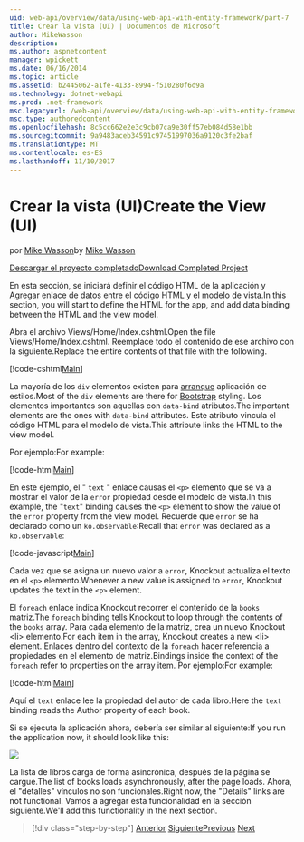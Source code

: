 ```yaml
---
uid: web-api/overview/data/using-web-api-with-entity-framework/part-7
title: Crear la vista (UI) | Documentos de Microsoft
author: MikeWasson
description: 
ms.author: aspnetcontent
manager: wpickett
ms.date: 06/16/2014
ms.topic: article
ms.assetid: b2445062-a1fe-4133-8994-f510280f6d9a
ms.technology: dotnet-webapi
ms.prod: .net-framework
msc.legacyurl: /web-api/overview/data/using-web-api-with-entity-framework/part-7
msc.type: authoredcontent
ms.openlocfilehash: 8c5cc662e2e3c9cb07ca9e30ff57eb084d58e1bb
ms.sourcegitcommit: 9a9483aceb34591c97451997036a9120c3fe2baf
ms.translationtype: MT
ms.contentlocale: es-ES
ms.lasthandoff: 11/10/2017
---
```

<a name="create-the-view-ui"></a><span data-ttu-id="c212b-102">Crear la vista (UI)</span><span class="sxs-lookup"><span data-stu-id="c212b-102">Create the View (UI)</span></span>
====================
<span data-ttu-id="c212b-103">por [Mike Wasson](https://github.com/MikeWasson)</span><span class="sxs-lookup"><span data-stu-id="c212b-103">by [Mike Wasson](https://github.com/MikeWasson)</span></span>

[<span data-ttu-id="c212b-104">Descargar el proyecto completado</span><span class="sxs-lookup"><span data-stu-id="c212b-104">Download Completed Project</span></span>](https://github.com/MikeWasson/BookService)

<span data-ttu-id="c212b-105">En esta sección, se iniciará definir el código HTML de la aplicación y Agregar enlace de datos entre el código HTML y el modelo de vista.</span><span class="sxs-lookup"><span data-stu-id="c212b-105">In this section, you will start to define the HTML for the app, and add data binding between the HTML and the view model.</span></span>

<span data-ttu-id="c212b-106">Abra el archivo Views/Home/Index.cshtml.</span><span class="sxs-lookup"><span data-stu-id="c212b-106">Open the file Views/Home/Index.cshtml.</span></span> <span data-ttu-id="c212b-107">Reemplace todo el contenido de ese archivo con la siguiente.</span><span class="sxs-lookup"><span data-stu-id="c212b-107">Replace the entire contents of that file with the following.</span></span>

[!code-cshtml[Main](part-7/samples/sample1.cshtml)]

<span data-ttu-id="c212b-108">La mayoría de los `div` elementos existen para [arranque](http://getbootstrap.com/) aplicación de estilos.</span><span class="sxs-lookup"><span data-stu-id="c212b-108">Most of the `div` elements are there for [Bootstrap](http://getbootstrap.com/) styling.</span></span> <span data-ttu-id="c212b-109">Los elementos importantes son aquellas con `data-bind` atributos.</span><span class="sxs-lookup"><span data-stu-id="c212b-109">The important elements are the ones with `data-bind` attributes.</span></span> <span data-ttu-id="c212b-110">Este atributo vincula el código HTML para el modelo de vista.</span><span class="sxs-lookup"><span data-stu-id="c212b-110">This attribute links the HTML to the view model.</span></span>

<span data-ttu-id="c212b-111">Por ejemplo:</span><span class="sxs-lookup"><span data-stu-id="c212b-111">For example:</span></span>

[!code-html[Main](part-7/samples/sample2.html)]

<span data-ttu-id="c212b-112">En este ejemplo, el &quot; `text` &quot; enlace causas el `<p>` elemento que se va a mostrar el valor de la `error` propiedad desde el modelo de vista.</span><span class="sxs-lookup"><span data-stu-id="c212b-112">In this example, the &quot;`text`&quot; binding causes the `<p>` element to show the value of the `error` property from the view model.</span></span> <span data-ttu-id="c212b-113">Recuerde que `error` se ha declarado como un `ko.observable`:</span><span class="sxs-lookup"><span data-stu-id="c212b-113">Recall that `error` was declared as a `ko.observable`:</span></span>

[!code-javascript[Main](part-7/samples/sample3.js)]

<span data-ttu-id="c212b-114">Cada vez que se asigna un nuevo valor a `error`, Knockout actualiza el texto en el `<p>` elemento.</span><span class="sxs-lookup"><span data-stu-id="c212b-114">Whenever a new value is assigned to `error`, Knockout updates the text in the `<p>` element.</span></span>

<span data-ttu-id="c212b-115">El `foreach` enlace indica Knockout recorrer el contenido de la `books` matriz.</span><span class="sxs-lookup"><span data-stu-id="c212b-115">The `foreach` binding tells Knockout to loop through the contents of the `books` array.</span></span> <span data-ttu-id="c212b-116">Para cada elemento de la matriz, crea un nuevo Knockout &lt;li&gt; elemento.</span><span class="sxs-lookup"><span data-stu-id="c212b-116">For each item in the array, Knockout creates a new &lt;li&gt; element.</span></span> <span data-ttu-id="c212b-117">Enlaces dentro del contexto de la `foreach` hacer referencia a propiedades en el elemento de matriz.</span><span class="sxs-lookup"><span data-stu-id="c212b-117">Bindings inside the context of the `foreach` refer to properties on the array item.</span></span> <span data-ttu-id="c212b-118">Por ejemplo:</span><span class="sxs-lookup"><span data-stu-id="c212b-118">For example:</span></span>

[!code-html[Main](part-7/samples/sample4.html)]

<span data-ttu-id="c212b-119">Aquí el `text` enlace lee la propiedad del autor de cada libro.</span><span class="sxs-lookup"><span data-stu-id="c212b-119">Here the `text` binding reads the Author property of each book.</span></span>

<span data-ttu-id="c212b-120">Si se ejecuta la aplicación ahora, debería ser similar al siguiente:</span><span class="sxs-lookup"><span data-stu-id="c212b-120">If you run the application now, it should look like this:</span></span>

![](part-7/_static/image1.png)

<span data-ttu-id="c212b-121">La lista de libros carga de forma asincrónica, después de la página se cargue.</span><span class="sxs-lookup"><span data-stu-id="c212b-121">The list of books loads asynchronously, after the page loads.</span></span> <span data-ttu-id="c212b-122">Ahora, el &quot;detalles&quot; vínculos no son funcionales.</span><span class="sxs-lookup"><span data-stu-id="c212b-122">Right now, the &quot;Details&quot; links are not functional.</span></span> <span data-ttu-id="c212b-123">Vamos a agregar esta funcionalidad en la sección siguiente.</span><span class="sxs-lookup"><span data-stu-id="c212b-123">We'll add this functionality in the next section.</span></span>

>[!div class="step-by-step"]
<span data-ttu-id="c212b-124">[Anterior](part-6.md)
[Siguiente](part-8.md)</span><span class="sxs-lookup"><span data-stu-id="c212b-124">[Previous](part-6.md)
[Next](part-8.md)</span></span>
